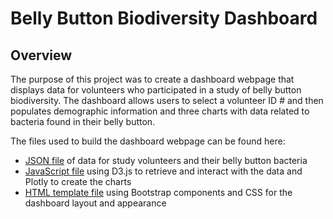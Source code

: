 # Belly Button Biodiversity Dashboard

## Overview
The purpose of this project was to create a dashboard webpage that displays data for volunteers who participated in a study of belly button biodiversity. The dashboard allows users to select a volunteer ID # and then populates demographic information and three charts with data related to bacteria found in their belly button.  

The files used to build the dashboard webpage can be found here:
-    [JSON file](samples.json) of data for study volunteers and their belly button bacteria
-    [JavaScript file](static/js/charts.js) using D3.js to retrieve and interact with the data and Plotly to create the charts
-    [HTML template file](index.html) using Bootstrap components and CSS for the dashboard layout and appearance
